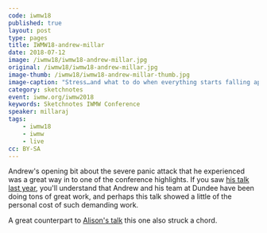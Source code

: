 ```yaml
---
code: iwmw18
published: true
layout: post
type: pages
title: IWMW18-andrew-millar
date: 2018-07-12
image: /iwmw18/iwmw18-andrew-millar.jpg
original: /iwmw18/iwmw18-andrew-millar.jpg
image-thumb: /iwmw18/iwmw18-andrew-millar-thumb.jpg
image-caption: "Stress…and what to do when everything starts falling apart"
category: sketchnotes
event: iwmw.org/iwmw2018
keywords: Sketchnotes IWMW Conference
speaker: millaraj
tags:
    - iwmw18
    - iwmw
    - live
cc: BY-SA
---
```


Andrew's opening bit about the severe panic attack that he experienced was a great way in to one of the conference highlights. If you saw [his talk last year][last], you'll understand that Andrew and his team at Dundee have been doing tons of great work, and perhaps this talk showed a little of the personal cost of such demanding work.

A great counterpart to [Alison's talk][alison] this one also struck a chord.

[last]: /sketchnotes/iwmw17-andrew-millar.html
[alison]: /sketchnotes/iwmw18-alison-kerwin.html